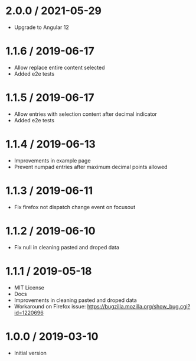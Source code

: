# 2.0.0 / 2021-05-29
- Upgrade to Angular 12

# 1.1.6 / 2019-06-17
- Allow replace entire content selected
- Added e2e tests

# 1.1.5 / 2019-06-17
- Allow entries with selection content after decimal indicator
- Added e2e tests

# 1.1.4 / 2019-06-13
- Improvements in example page
- Prevent numpad entries after maximum decimal points allowed

# 1.1.3 / 2019-06-11
- Fix firefox not dispatch change event on focusout

# 1.1.2 / 2019-06-10
- Fix null in cleaning pasted and droped data

# 1.1.1 / 2019-05-18
- MIT License
- Docs
- Improvements in cleaning pasted and droped data
- Workaround on Firefox issue: https://bugzilla.mozilla.org/show_bug.cgi?id=1220696

# 1.0.0 / 2019-03-10
- Initial version
